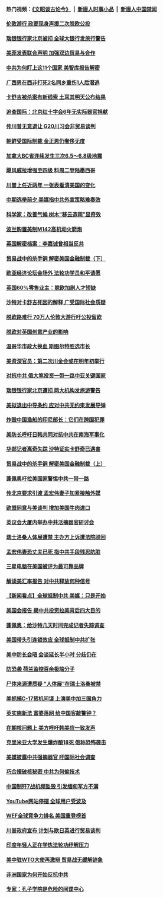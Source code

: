 #### 热门视频：[《文昭谈古论今》](https://github.com/gfw-breaker/wenzhao/blob/master/README.md?t=10222133) &nbsp;|&nbsp; [新唐人时事小品](https://github.com/gfw-breaker/ntdtv-comedy/blob/master/README.md?t=10222133) &nbsp;|&nbsp; [新唐人中国禁闻](https://github.com/gfw-breaker/ntdtv-news/blob/master/README.md?t=10222133)

#### [伦敦游行 政要现身声援二次脱欧公投](../pages/nsc418/n10801279.md?t=10222133) 

#### [瑞银银行家北京被扣 全球大银行发旅行警告](../pages/nsc418/n10801243.md?t=10222133) 

#### [美菲发表联合声明 加强双边贸易与合作](../pages/nsc418/n10801123.md?t=10222133) 

#### [中共为何盯上这11个国家 美智库报告解密](../pages/nsc418/n10799359.md?t=10222133) 

#### [广西男在西非打死2名同乡重伤1人后潜逃](../pages/nsc418/n10800978.md?t=10222133) 

#### [卡舒吉被杀案有新线索 土耳其明天公布结果](../pages/nsc418/n10800918.md?t=10222133) 

#### [追查国际：北京红十字会6年无实际器官捐献](../pages/nsc418/n10800509.md?t=10222133) 

#### [传川普无意退让 G20川习会非贸易谈判](../pages/nsc418/n10800327.md?t=10222133) 

#### [朝鲜受国际制裁 金正恩仍奢侈无度](../pages/nsc418/n10800155.md?t=10222133) 

#### [加拿大BC省连续发生三次6.5～6.8级地震](../pages/nsc418/n10800398.md?t=10222133) 

#### [飓风威拉增强至四级 料周二登陆墨西哥](../pages/nsc418/n10800177.md?t=10222133) 

#### [川普上任近两年 一张表看清美国的变化](../pages/nsc418/n10799861.md?t=10222133) 

#### [中期选举前夕  美媒指中共外宣策略难奏效](../pages/nsc418/n10799404.md?t=10222133) 

#### [科学家：改善气候 树木“移云造雨”显奇效](../pages/nsc418/n10798122.md?t=10222133) 

#### [波兰购置美制M142高机动火箭炮](../pages/nsc418/n10799142.md?t=10222133) 

#### [英国解密档案：李嘉诚曾相当反共](../pages/nsc418/n10799173.md?t=10222133) 

#### [贸易战中的杀手锏 解密美国金融制裁（下）](../pages/nsc418/n10796264.md?t=10222133) 

#### [欧亚经济论坛会场外 法轮功学员和平请愿](../pages/nsc418/n10799034.md?t=10222133) 

#### [英国60%零售业主：脱欧加剧人才短缺](../pages/nsc418/n10798814.md?t=10222133) 

#### [沙特对卡舒吉死因的解释 广受国际社会质疑](../pages/nsc418/n10798983.md?t=10222133) 

#### [脱欧路难行 70万人伦敦大游行吁公投留欧](../pages/nsc418/n10797854.md?t=10222133) 

#### [脱欧对英国创意产业的影响](../pages/nsc418/n10798806.md?t=10222133) 

#### [温哥华市政大换血 斯图尔特胜选市长](../pages/nsc418/n10798397.md?t=10222133) 

#### [美资深官员：第二次川金会或在明年初举行](../pages/nsc418/n10798203.md?t=10222133) 

#### [对抗中共 俄大笔投资一带一路中亚关键国家](../pages/nsc418/n10797757.md?t=10222133) 

#### [瑞银银行家北京遭扣 两大机构发旅游警告](../pages/nsc418/n10797335.md?t=10222133) 

#### [美拟退出中导条约 应对中共无约束发展导弹](../pages/nsc418/n10797140.md?t=10222133) 

#### [炸毁中国渔船的印尼部长：它们在跨国犯罪](../pages/nsc418/n10796923.md?t=10222133) 

#### [美防长呼吁日韩共同对抗中共在南海军事化](../pages/nsc418/n10796976.md?t=10222133) 

#### [华邮记者离奇失踪 沙特证实卡舒奇已遇害](../pages/nsc418/n10796683.md?t=10222133) 

#### [贸易战中的杀手锏 解密美国金融制裁（上）](../pages/nsc418/n10796141.md?t=10222133) 

#### [蓬佩奥吁拉美国家警惕中共一带一路](../pages/nsc418/n10794728.md?t=10222133) 

#### [传北京要求引渡 孟宏伟妻子加紧接触外媒](../pages/nsc418/n10796038.md?t=10222133) 

#### [欧盟同意与美谈判 增加美国牛肉进口](../pages/nsc418/n10795852.md?t=10222133) 

#### [英议会大厦内举办中共活摘器官研讨会](../pages/nsc418/n10795559.md?t=10222133) 

#### [瑞士洛桑人体展遭禁 主办方上诉遭法院驳回](../pages/nsc418/n10795383.md?t=10222133) 

#### [孟宏伟妻恐丈夫已死 指中共手段残忍肮脏](../pages/nsc418/n10795287.md?t=10222133) 

#### [三星电脑在美国被评为最可靠品牌](../pages/nsc418/n10794177.md?t=10222133) 

#### [解读美汇率报告 对中共释放何种信号](../pages/nsc418/n10793405.md?t=10222133) 

#### [【新闻看点】全球抵制中共 美媒：只是开始](../pages/nsc418/n10793045.md?t=10222133) 

#### [美国会报告 揭中共投资拉美背后四大目的](../pages/nsc418/n10793442.md?t=10222133) 

#### [蓬佩奥：给沙特几天时间完成记者失踪调查](../pages/nsc418/n10793092.md?t=10222133) 

#### [美国带头引连锁效应 全球抵制中共扩张](../pages/nsc418/n10789877.md?t=10222133) 

#### [美中防长会晤 会谈延长半小时 分歧仍在](../pages/nsc418/n10792461.md?t=10222133) 

#### [防恐袭 荷兰监控百余极端分子](../pages/nsc418/n10792022.md?t=10222133) 

#### [尸体来源遭质疑 “人体展”在瑞士洛桑被禁](../pages/nsc418/n10789660.md?t=10222133) 

#### [美抓捕C-17货机间谍 上演美中加三国角力](../pages/nsc418/n10787846.md?t=10222133) 

#### [英实施新法 富婆落网 给中国客敲警钟？](../pages/nsc418/n10789908.md?t=10222133) 

#### [在朝核问题上 美方呼吁韩美应一致发声](../pages/nsc418/n10789196.md?t=10222133) 

#### [克里米亚大学发生爆炸酿18死 俄称恐怖袭击](../pages/nsc418/n10789770.md?t=10222133) 

#### [美媒披露中共强摘器官 吁国际社会调查](../pages/nsc418/n10789337.md?t=10222133) 

#### [巧合撞破核秘密 中共为何偷技术](../pages/nsc418/n10788217.md?t=10222133) 

#### [中国制歼7战机频坠毁 引发缅甸军方不满](../pages/nsc418/n10788418.md?t=10222133) 

#### [YouTube网站停摆 全球用户受波及](../pages/nsc418/n10788989.md?t=10222133) 

#### [WEF全球竞争力排名 美国重登榜首](../pages/nsc418/n10788605.md?t=10222133) 

#### [川普政府宣布 计划与欧日英进行贸易谈判](../pages/nsc418/n10788496.md?t=10222133) 

#### [印度年轻人正在学炼法轮功纾解压力](../pages/nsc418/n10787667.md?t=10222133) 

#### [美中驻WTO大使再激辩 贸易战无缓解迹象](../pages/nsc418/n10787893.md?t=10222133) 

#### [非洲国家为何开始反抗中共](../pages/nsc418/n10788253.md?t=10222133) 

#### [专家：孔子学院是危险的间谍中心](../pages/nsc418/n10746252.md?t=10222133) 


